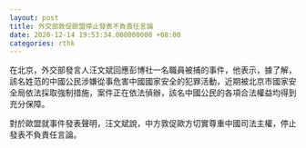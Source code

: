 ```yaml
---
layout: post
title: 外交部敦促歐盟停止發表不負責任言論
date: 2020-12-14 19:53:34.000000000 +08:00
categories: rthk
---
```


在北京，外交部發言人汪文斌回應彭博社一名職員被捕的事件，他表示，據了解，該名姓范的中國公民涉嫌從事危害中國國家安全的犯罪活動，近期被北京市國家安全局依法採取強制措施，案件正在依法偵辦，該名中國公民的各項合法權益均得到充分保障。

對於歐盟就事件發表聲明，汪文斌說，中方敦促歐方切實尊重中國司法主權，停止發表不負責任言論。
